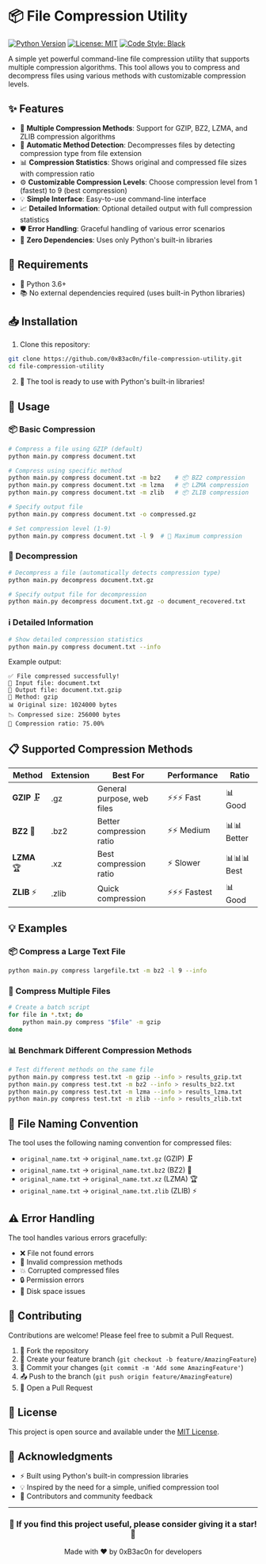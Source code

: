 # 📦 File Compression Utility

[![Python Version](https://img.shields.io/badge/python-3.6+-blue.svg)](https://www.python.org/downloads/)
[![License: MIT](https://img.shields.io/badge/License-MIT-yellow.svg)](https://opensource.org/licenses/MIT)
[![Code Style: Black](https://img.shields.io/badge/code%20style-black-000000.svg)](https://github.com/psf/black)

A simple yet powerful command-line file compression utility that supports multiple compression algorithms. This tool allows you to compress and decompress files using various methods with customizable compression levels.

## ✨ Features

- 🚀 **Multiple Compression Methods**: Support for GZIP, BZ2, LZMA, and ZLIB compression algorithms
- 🔄 **Automatic Method Detection**: Decompresses files by detecting compression type from file extension
- 📊 **Compression Statistics**: Shows original and compressed file sizes with compression ratio
- ⚙️ **Customizable Compression Levels**: Choose compression level from 1 (fastest) to 9 (best compression)
- 💡 **Simple Interface**: Easy-to-use command-line interface
- 📈 **Detailed Information**: Optional detailed output with full compression statistics
- 🛡️ **Error Handling**: Graceful handling of various error scenarios
- 💾 **Zero Dependencies**: Uses only Python's built-in libraries

## 🔧 Requirements

- 🐍 Python 3.6+
- 📚 No external dependencies required (uses built-in Python libraries)

## 📥 Installation

1. Clone this repository:
```bash
git clone https://github.com/0xB3ac0n/file-compression-utility.git
cd file-compression-utility
```

2. 🎉 The tool is ready to use with Python's built-in libraries!

## 🚀 Usage

### 📦 Basic Compression

```bash
# Compress a file using GZIP (default)
python main.py compress document.txt
```

```bash
# Compress using specific method
python main.py compress document.txt -m bz2    # 📦 BZ2 compression
python main.py compress document.txt -m lzma   # 📦 LZMA compression
python main.py compress document.txt -m zlib   # 📦 ZLIB compression
```

```bash
# Specify output file
python main.py compress document.txt -o compressed.gz
```

```bash
# Set compression level (1-9)
python main.py compress document.txt -l 9  # 💪 Maximum compression
```

### 📂 Decompression

```bash
# Decompress a file (automatically detects compression type)
python main.py decompress document.txt.gz
```

```bash
# Specify output file for decompression
python main.py decompress document.txt.gz -o document_recovered.txt
```

### ℹ️ Detailed Information

```bash
# Show detailed compression statistics
python main.py compress document.txt --info
```

Example output:
```
✅ File compressed successfully!
📄 Input file: document.txt
💾 Output file: document.txt.gzip
🔧 Method: gzip
📊 Original size: 1024000 bytes
📉 Compressed size: 256000 bytes
🎯 Compression ratio: 75.00%
```

## 📋 Supported Compression Methods

| Method | Extension | Best For | Performance | Ratio |
|--------|-----------|----------|-------------|-------|
| **GZIP** 🗜️ | .gz | General purpose, web files | ⚡⚡⚡ Fast | 📊 Good |
| **BZ2** 💪 | .bz2 | Better compression ratio | ⚡⚡ Medium | 📊📊 Better |
| **LZMA** 🏆 | .xz | Best compression ratio | ⚡ Slower | 📊📊📊 Best |
| **ZLIB** ⚡ | .zlib | Quick compression | ⚡⚡⚡ Fastest | 📊 Good |

## 💡 Examples

### 📦 Compress a Large Text File

```bash
python main.py compress largefile.txt -m bz2 -l 9 --info
```

### 🚀 Compress Multiple Files

```bash
# Create a batch script
for file in *.txt; do
    python main.py compress "$file" -m gzip
done
```

### 📊 Benchmark Different Compression Methods

```bash
# Test different methods on the same file
python main.py compress test.txt -m gzip --info > results_gzip.txt
python main.py compress test.txt -m bz2 --info > results_bz2.txt
python main.py compress test.txt -m lzma --info > results_lzma.txt
python main.py compress test.txt -m zlib --info > results_zlib.txt
```

## 📝 File Naming Convention

The tool uses the following naming convention for compressed files:
- `original_name.txt` → `original_name.txt.gz` (GZIP) 🗜️
- `original_name.txt` → `original_name.txt.bz2` (BZ2) 💪  
- `original_name.txt` → `original_name.txt.xz` (LZMA) 🏆
- `original_name.txt` → `original_name.txt.zlib` (ZLIB) ⚡

## ⚠️ Error Handling

The tool handles various errors gracefully:
- ❌ File not found errors
- 🚫 Invalid compression methods
- 💥 Corrupted compressed files
- 🔒 Permission errors
- 💾 Disk space issues

## 🤝 Contributing

Contributions are welcome! Please feel free to submit a Pull Request.

1. 🍴 Fork the repository
2. 🌿 Create your feature branch (`git checkout -b feature/AmazingFeature`)
3. 💬 Commit your changes (`git commit -m 'Add some AmazingFeature'`)
4. 📤 Push to the branch (`git push origin feature/AmazingFeature`)
5. 🔄 Open a Pull Request

## 📄 License

This project is open source and available under the [MIT License](LICENSE).

## 🙏 Acknowledgments

- ⚡ Built using Python's built-in compression libraries
- 💡 Inspired by the need for a simple, unified compression tool
- 🌟 Contributors and community feedback

---

<div align="center">
  <h3>🌟 If you find this project useful, please consider giving it a star! 🌟</h3>
  
  Made with ❤️ by 0xB3ac0n for developers
</div>
